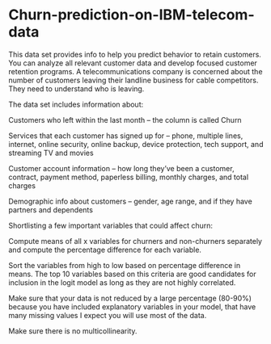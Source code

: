# Churn-prediction-on-IBM-telecom-data

This data set provides info to help you predict behavior to retain customers. You can analyze all relevant customer data and develop focused customer retention programs. A telecommunications company is concerned about the number of customers leaving their landline business for cable competitors. They need to understand who is leaving. 

The data set includes information about:

Customers who left within the last month – the column is called Churn

Services that each customer has signed up for – phone, multiple lines, internet, online security, online backup, device protection, tech support, and streaming TV and movies

Customer account information – how long they’ve been a customer, contract, payment method, paperless billing, monthly charges, and total charges

Demographic info about customers – gender, age range, and if they have partners and dependents


Shortlisting a few important variables that could affect churn:

Compute means of all x variables for churners and non-churners separately and compute the percentage difference for each variable.

Sort the variables from high to low based on percentage difference in means. The top 10 variables based on this criteria are good candidates for inclusion in the logit model as long as they are not highly correlated. 

Make sure that your data is not reduced by a large percentage (80-90%) because you have included explanatory variables in your model, that have many missing values I expect you will use most of the data.

Make sure there is no multicollinearity.
